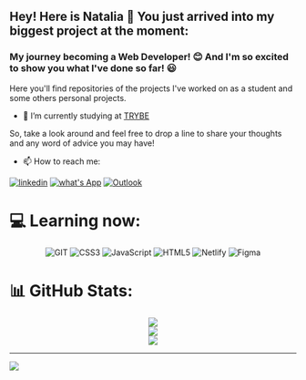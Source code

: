## Hey! Here is Natalia 👋 You just arrived into my biggest project at the moment: 
### My journey becoming a Web Developer! :blush: And I'm so excited to show you what I've done so far! :smiley:

Here you'll find repositories of the projects I've worked on as a student and some 
others personal projects.

- 🔭 I’m currently studying at [TRYBE](https://www.betrybe.com/)

So, take a look around and feel free to drop a line to share your thoughts and any word of advice you  may have!

- 📫 How to reach me:

[![linkedin](https://img.shields.io/badge/linkedin-0A66C2?style=flat&logo=linkedin&logoColor=white)](https://www.linkedin.com/in/dev-natalia-ribeiro/)
[![what's App](https://img.shields.io/badge/WhatsApp-25D366?style=flat&logo=whatsapp&logoColor=white)](https://faq.whatsapp.com/5551992075245/?helpref=uf_share)
[![Outlook](https://img.shields.io/badge/Microsoft_Outlook-0078D4?style=for-the-badge&logo=microsoft-outlook&logoColor=white)](natilgr@hotmail.com)


# 💻 Learning now:

<div align="center">

![GIT](https://img.shields.io/badge/GIT-E44C30?style=flat&logo=git&logoColor=white) ![CSS3](https://img.shields.io/badge/css3-%231572B6.svg?style=flat&logo=css3&logoColor=white) ![JavaScript](https://img.shields.io/badge/javascript-%23323330.svg?style=flat&logo=javascript&logoColor=%23F7DF1E) ![HTML5](https://img.shields.io/badge/html5-%23E34F26.svg?style=flat&logo=html5&logoColor=white) ![Netlify](https://img.shields.io/badge/netlify-%23000000.svg?style=flat&logo=netlify&logoColor=#00C7B7) ![Figma](https://img.shields.io/badge/figma-%23F24E1E.svg?style=flat&logo=figma&logoColor=white)

</div>
  
# 📊 GitHub Stats:

<div align="center">

![](https://github-readme-stats.vercel.app/api?username=nataliaribeiro-dev&show_icons=true&theme=radical&hide_border=false&include_all_commits=true&count_private=false)<br/>
![](https://github-readme-streak-stats.herokuapp.com/?user=nataliaribeiro-dev&theme=radical&hide_border=false)<br/>
![](https://github-readme-stats.vercel.app/api/top-langs/?username=nataliaribeiro-dev&theme=radical&hide_border=false&include_all_commits=true&count_private=false&layout=compact)

</div>
  
---
[![](https://visitcount.itsvg.in/api?id=nataliaribeiro-dev&icon=0&color=0)](https://visitcount.itsvg.in)

<!-- Proudly created with GPRM ( https://gprm.itsvg.in ) -->

<!--
**nataliaribeiro-dev/nataliaribeiro-dev** is a ✨ _special_ ✨ repository because its `README.md` (this file) appears on your GitHub profile.

Here are some ideas to get you started:

- 🔭 I’m currently working on ...
- 🌱 I’m currently learning ...
- 👯 I’m looking to collaborate on ...
- 🤔 I’m looking for help with ...
- 💬 Ask me about ...
- 📫 How to reach me: ...
- 😄 Pronouns: ...
- ⚡ Fun fact: ...
-->
